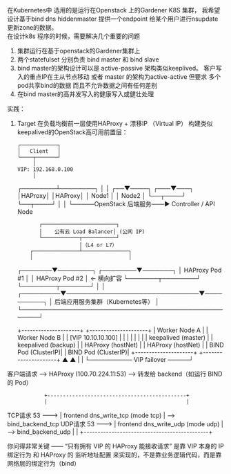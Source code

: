

在Kubernetes中 选用的是运行在Openstack 上的Gardener K8S 集群， 
我希望设计基于bind dns hiddenmaster 提供一个endpoint 给某个用户进行nsupdate 更新zone的数据。  
在设计k8s 程序的时候，需要解决几个重要的问题
1. 集群运行在基于openstack的Gardener集群上
2. 两个statefulset 分别负责 bind master 和 bind slave
3. bind master的架构设计可以是 active-passive 架构类似keeplived。 客户写入的重点IP在主从节点移动 或者 master 的架构为active-active 但要求 多个pod共享bind的数据 而且不允许数据之间有任何差别
3. 在bind master的高并发写入的健康写入或健壮处理



实践：
1. Target 在负载均衡前一层使用HAProxy + 漂移IP （Virtual IP） 构建类似keepalived的OpenStack高可用前置层：


       ┌────────────┐
       │   Client   │
       └────┬───────┘ 
            │
       VIP: 192.168.0.100
            │
   ┌────────┴────────┐
   │                 │
┌──▼────┐         ┌───▼───┐
│HAProxy│         │HAProxy│
│ Node1 │         │ Node2 │
└──┬────┘         └──┬────┘
   │                 │
   └─────OpenStack 后端服务───▶ Controller / API Node


              ┌────────────────────────┐
              │    公有云 Load Balancer│ (公网 IP)
              └────────────┬───────────┘
                           │（L4 or L7）
           ┌───────────────┴───────────────┐
           │                               │
   ┌───────▼────────┐             ┌────────▼───────┐
   │ HAProxy Pod #1 │             │ HAProxy Pod #2 │  ← 横向扩容
   └───────┬────────┘             └────────┬───────┘
           │                               │
 ┌─────────▼───────────────────────────────▼──────────┐
 │               后端应用服务集群（Kubernetes等）      │
 └────────────────────────────────────────────────────┘

     +---------------------+        +---------------------+
     | Worker Node A       |        | Worker Node B       |
     | [VIP 10.10.10.100]  |        |                     |
     |                     |        |                     |
     | keepalived (master) |        | keepalived (backup) |
     | HAProxy (hostNet)   |        | HAProxy (hostNet)   |
     | BIND Pod (ClusterIP)|        | BIND Pod (ClusterIP)|
     +---------------------+        +---------------------+
             ▲                             ▲
             |                             |
             └────────── VIP failover ─────┘

客户端请求 --> HAProxy (100.70.224.11:53) --> 转发给 backend（如运行 BIND 的 Pod）

                +---------------------------------------------+
                |                                             |
TCP请求 53 ---> | frontend dns_write_tcp  (mode tcp)         | --> bind_backend_tcp
UDP请求 53 ---> | frontend dns_write_udp  (mode udp)         | --> bind_backend_udp
                |                                             |
                +---------------------------------------------+


你问得非常关键 —— “只有拥有 VIP 的 HAProxy 能接收请求” 是靠 VIP 本身的 IP 绑定行为 和 HAProxy 的 监听地址配置 来实现的，不是靠业务逻辑代码，而是靠网络层的绑定行为（bind）